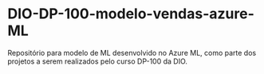 # DIO-DP-100-modelo-vendas-azure-ML
Repositório para modelo de ML desenvolvido no Azure ML, como parte dos projetos a serem realizados pelo curso DP-100 da DIO.

